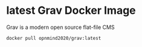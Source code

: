 # latest Grav Docker Image

Grav is a modern open source flat-file CMS

```shell
docker pull opnmind2020/grav:latest
```
